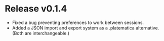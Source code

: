 # Release v0.1.4

- Fixed a bug preventing preferences to work between sessions.
- Added a JSON import and export system as a .platematica alternative. (Both are interchangeable.)